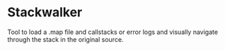 Stackwalker
===========

Tool to load a .map file and callstacks or error logs and visually navigate through the stack in the original source.